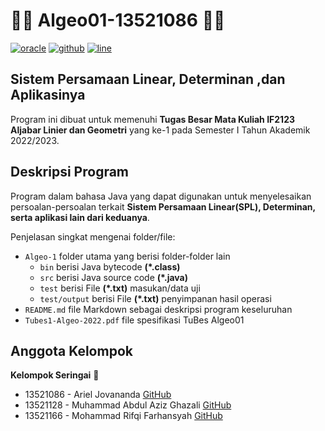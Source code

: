 # 🧮🔥 Algeo01-13521086 🧮🔥
<a href='https://www.java.com/en/' target="_blank"><img alt='oracle' src='https://img.shields.io/badge/JAVA_| Language-100000?style=flat&logo=oracle&logoColor=FFFFFF&labelColor=6C6C6C&color=A90000'/></a>  <a href='https://github.com/semifinal-com/Algeo01-13521086' target="_blank"><img alt='github' src='https://img.shields.io/badge/GITHUB_| VersionControlSystem-100000?style=flat&logo=github&logoColor=FFFFFF&labelColor=6C6C6C&color=1D00A0'/></a>
<a href='https://line.me/en/' target="_blank"><img alt='line' src='https://img.shields.io/badge/LINE_| Communication-100000?style=flat&logo=line&logoColor=FFFFFF&labelColor=6C6C6C&color=0F9300'/></a>
## Sistem Persamaan Linear, Determinan ,dan Aplikasinya 
Program ini dibuat untuk memenuhi **Tugas Besar Mata Kuliah IF2123 Aljabar Linier dan Geometri** yang ke-1 pada Semester I Tahun Akademik 2022/2023.
## Deskripsi Program
Program dalam bahasa Java yang dapat digunakan untuk menyelesaikan persoalan-persoalan terkait **Sistem Persamaan Linear(SPL), Determinan, serta aplikasi lain dari keduanya**.

Penjelasan singkat mengenai folder/file:
- `Algeo-1` folder utama yang berisi folder-folder lain<br>
	- `bin` berisi Java bytecode **(*.class)**
	- `src` berisi Java source code **(*.java)**
	- `test` berisi File **(*.txt)** masukan/data uji
	- `test/output` berisi File **(*.txt)** penyimpanan hasil operasi
- `README.md` file Markdown sebagai deskripsi program keseluruhan
- `Tubes1-Algeo-2022.pdf` file spesifikasi TuBes Algeo01

## Anggota Kelompok
**Kelompok Seringai** 🐺
* 13521086 - Ariel Jovananda <a href="https://github.com/arieljovananda88">GitHub</a>
* 13521128 - Muhammad Abdul Aziz Ghazali <a href="https://github.com/semifinal-com">GitHub</a>
* 13521166 - Mohammad Rifqi Farhansyah <a href="https://github.com/rifqifarhansyah">GitHub</a>